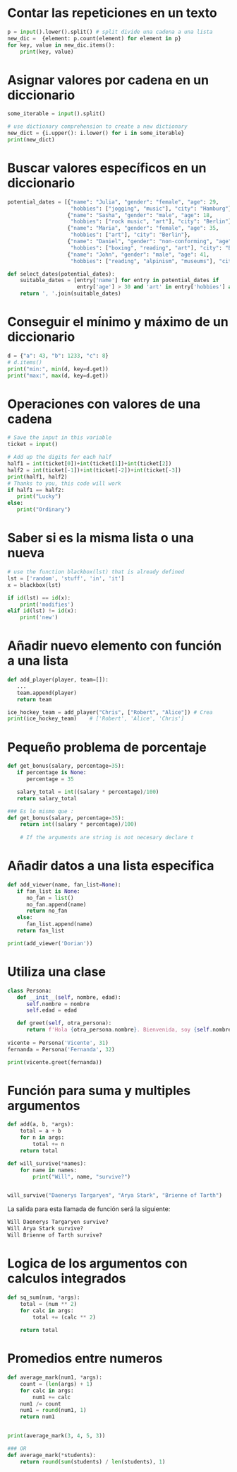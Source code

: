 # Contar las repeticiones en un texto

```python
p = input().lower().split() # split divide una cadena a una lista 
new_dic =  {element: p.count(element) for element in p} 
for key, value in new_dic.items():
	print(key, value)
```

# Asignar valores por cadena en un diccionario

```python
some_iterable = input().split()

# use dictionary comprehension to create a new dictionary
new_dict = {i.upper(): i.lower() for i in some_iterable}
print(new_dict)
```

# Buscar valores específicos en un diccionario

```python
potential_dates = [{"name": "Julia", "gender": "female", "age": 29,
                    "hobbies": ["jogging", "music"], "city": "Hamburg"},
                   {"name": "Sasha", "gender": "male", "age": 18,
                    "hobbies": ["rock music", "art"], "city": "Berlin"}, 
                   {"name": "Maria", "gender": "female", "age": 35,
                    "hobbies": ["art"], "city": "Berlin"},
                   {"name": "Daniel", "gender": "non-conforming", "age": 50,
                    "hobbies": ["boxing", "reading", "art"], "city": "Berlin"}, 
                   {"name": "John", "gender": "male", "age": 41,
                    "hobbies": ["reading", "alpinism", "museums"], "city": "Munich"}]

def select_dates(potential_dates):
    suitable_dates = [entry['name'] for entry in potential_dates if
                      entry['age'] > 30 and 'art' in entry['hobbies'] and entry['city'] == 'Berlin']
    return ', '.join(suitable_dates)
```

# Conseguir el mínimo y máximo de un diccionario

```python
d = {"a": 43, "b": 1233, "c": 8}
# d.items()
print("min:", min(d, key=d.get))
print("max:", max(d, key=d.get))
```

# Operaciones con valores de una cadena

```python
# Save the input in this variable
ticket = input()

# Add up the digits for each half
half1 = int(ticket[0])+int(ticket[1])+int(ticket[2])
half2 = int(ticket[-1])+int(ticket[-2])+int(ticket[-3])
print(half1, half2)
# Thanks to you, this code will work
if half1 == half2:
   print("Lucky")
else:
   print("Ordinary")
```

# Saber si es la misma lista o una nueva

````python
# use the function blackbox(lst) that is already defined
lst = ['random', 'stuff', 'in', 'it']
x = blackbox(lst)

if id(lst) == id(x):
    print('modifies')
elif id(lst) != id(x):
    print('new')

````

# Añadir nuevo elemento con función a una lista

```python
def add_player(player, team=[]):
   ...
   team.append(player)
   return team

ice_hockey_team = add_player("Chris", ["Robert", "Alice"]) # Crea 
print(ice_hockey_team)    # ['Robert', 'Alice', 'Chris']
```

# Pequeño problema de porcentaje

```python
def get_bonus(salary, percentage=35):
   if percentage is None:
      percentage = 35

   salary_total = int((salary * percentage)/100)
   return salary_total

### Es lo mismo que :
def get_bonus(salary, percentage=35):
	return int((salary * percentage)/100)
	
    # If the arguments are string is not necesary declare t
```

# Añadir datos a una lista especifica

```python
def add_viewer(name, fan_list=None):
   if fan_list is None:
      no_fan = list()
      no_fan.append(name)
      return no_fan
   else:
      fan_list.append(name)
   return fan_list

print(add_viewer('Dorian'))
```

# Utiliza una clase

```python
class Persona:
   def __init__(self, nombre, edad):
      self.nombre = nombre
      self.edad = edad

   def greet(self, otra_persona):
      return f'Hola {otra_persona.nombre}. Bienvenida, soy {self.nombre}'
   
vicente = Persona('Vicente', 31)
fernanda = Persona('Fernanda', 32)

print(vicente.greet(fernanda))
```

# Función para suma y multiples argumentos

```python
def add(a, b, *args):
    total = a + b
    for n in args:
        total += n
    return total
```

```python
def will_survive(*names):
    for name in names:
        print("Will", name, "survive?")


will_survive("Daenerys Targaryen", "Arya Stark", "Brienne of Tarth")
```

La salida para esta llamada de función será la siguiente:

```python
Will Daenerys Targaryen survive?
Will Arya Stark survive?
Will Brienne of Tarth survive?
```

#  Logica de los argumentos con calculos integrados

```python
def sq_sum(num, *args):
    total = (num ** 2)
    for calc in args:
        total += (calc ** 2)
        
    return total
```

# Promedios entre numeros

``` python
def average_mark(num1, *args):
	count = (len(args) + 1)
	for calc in args:
		num1 += calc
	num1 /= count
	num1 = round(num1, 1)
	return num1


print(average_mark(3, 4, 5, 3))

### OR
def average_mark(*students):
    return round(sum(students) / len(students), 1)
```

